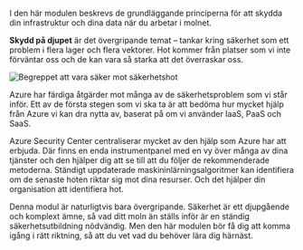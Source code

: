 I den här modulen beskrevs de grundläggande principerna för att skydda din infrastruktur och dina data när du arbetar i molnet.

**Skydd på djupet** är det övergripande temat – tankar kring säkerhet som ett problem i flera lager och flera vektorer. Hot kommer från platser som vi inte förväntar oss och de kan vara så starka att det överraskar oss.

![Begreppet att vara säker mot säkerhetshot](../media/6-heading.png)

Azure har färdiga åtgärder mot många av de säkerhetsproblem som vi står inför. Ett av de första stegen som vi ska ta är att bedöma hur mycket hjälp från Azure vi kan dra nytta av, baserat på om vi använder IaaS, PaaS och SaaS.

Azure Security Center centraliserar mycket av den hjälp som Azure har att erbjuda. Där finns en enda instrumentpanel med en vy över många av dina tjänster och den hjälper dig att se till att du följer de rekommenderade metoderna. Ständigt uppdaterade maskininlärningsalgoritmer kan identifiera om de senaste hoten riktar sig mot dina resurser. Och det hjälper din organisation att identifiera hot.

Denna modul är naturligtvis bara övergripande. Säkerhet är ett djupgående och komplext ämne, så vad ditt moln än ställs inför är en ständig säkerhetsutbildning nödvändig. Men den här modulen bör få dig att komma igång i rätt riktning, så att du vet vad du behöver lära dig härnäst.